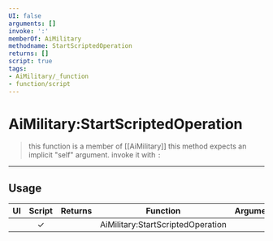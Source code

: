 ```yaml
---
UI: false
arguments: []
invoke: ':'
memberOf: AiMilitary
methodname: StartScriptedOperation
returns: []
script: true
tags:
- AiMilitary/_function
- function/script
---
```

# AiMilitary:StartScriptedOperation
> this function is a member of [[AiMilitary]]
> this method expects an implicit "self" argument. invoke it with `:`
-----
## Usage
|  UI | Script | Returns | Function | Arguments |
|:---:|:------:|-------:|:--------:|:---------|
| |✓||AiMilitary:StartScriptedOperation||
